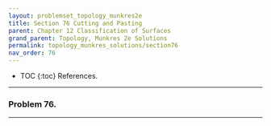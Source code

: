 ```yaml
---
layout: problemset_topology_munkres2e
title: Section 76 Cutting and Pasting
parent: Chapter 12 Classification of Surfaces
grand_parent: Topology, Munkres 2e Solutions
permalink: topology_munkres_solutions/section76
nav_order: 76
---
```


* TOC
{:toc}
References.

---

<div class='problem_stmt in_progress' markdown='1'>

### Problem 76.

</div>

---
